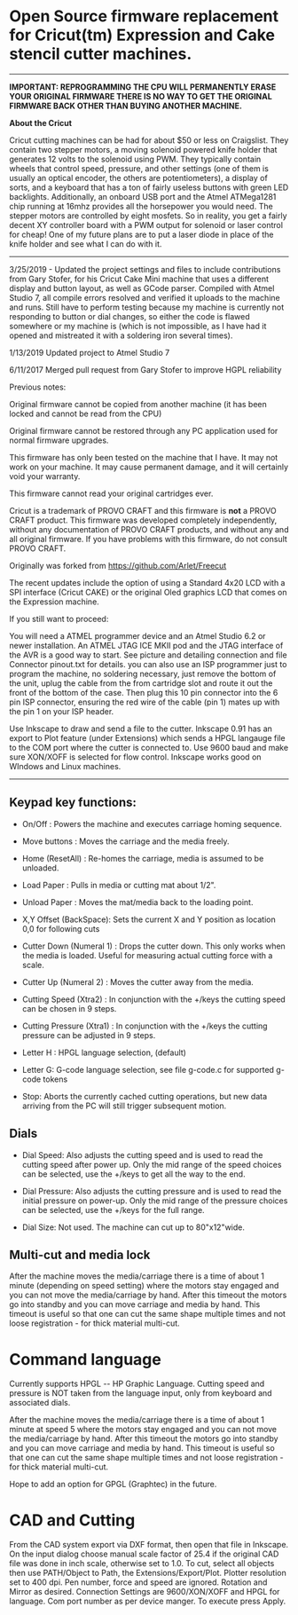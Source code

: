 # Open Source firmware replacement for Cricut(tm) Expression and Cake stencil cutter machines. #

----------

**IMPORTANT: REPROGRAMMING THE CPU WILL PERMANENTLY ERASE YOUR ORIGINAL FIRMWARE
THERE IS NO WAY TO GET THE ORIGINAL FIRMWARE BACK OTHER THAN BUYING ANOTHER MACHINE.** 

**About the Cricut** 

Cricut cutting machines can be had for about $50 or less on Craigslist.  They contain two stepper motors, a moving solenoid powered knife holder that generates 12 volts to the solenoid using PWM.  They typically contain wheels that control speed, pressure, and other settings (one of them is usually an optical encoder, the others are potentiometers), a display of sorts, and a keyboard that has a ton of fairly useless buttons with green LED backlights.  Additionally, an onboard USB port and the Atmel ATMega1281 chip running at 16mhz provides all the horsepower you would need.  The stepper motors are controlled by eight mosfets.  So in reality, you get a fairly decent XY controller board with a PWM output for solenoid or laser control for cheap!  One of my future plans are to put a laser diode in place of the knife holder and see what I can do with it.

*******************************************************************************
3/25/2019 - Updated the project settings and files to include contributions from Gary Stofer, for his Cricut Cake Mini machine that uses a different display and button layout, as well as GCode parser.  Compiled with Atmel Studio 7, all compile errors resolved and verified it uploads to the machine and runs.  Still have to perform testing because my machine is currently not responding to button or dial changes, so either the code is flawed somewhere or my machine is (which is not impossible, as I have had it opened and mistreated it with a soldering iron several times).

1/13/2019
Updated project to Atmel Studio 7

6/11/2017 
Merged pull request from Gary Stofer to improve HGPL reliability

Previous notes:

Original firmware cannot be copied from another machine (it has been
locked and cannot be read from the CPU)

Original firmware cannot be restored through any PC application used for normal firmware upgrades.

This firmware has only been tested on the machine that I have. It may not work on your machine.  It may cause permanent damage, and it
will certainly void your warranty.

This firmware cannot read your original cartridges ever.

Cricut is a trademark of PROVO CRAFT and this firmware is **not** a PROVO CRAFT product. This firmware  was developed completely independently, without any documentation of PROVO CRAFT products, and without any and all original firmware. If you have problems with this firmware, do not consult PROVO CRAFT. 

Originally was forked from https://github.com/Arlet/Freecut  

The recent updates include the option of using a Standard 4x20 LCD with a SPI interface (Cricut CAKE)  or the original Oled graphics LCD that comes on the Expression machine. 

If you still want to proceed:

You will need a ATMEL programmer device and an Atmel Studio 6.2 or newer installation. An ATMEL JTAG ICE MKII pod and the JTAG interface of the AVR is a good way to start. See picture and detailing connection and file Connector pinout.txt for details. you can also use an ISP programmer just to program the machine, no soldering necessary, just remove the bottom of the unit, uplug the cable from the from cartridge slot and route it out the front of the bottom of the case. Then plug this 10 pin connector into the 6 pin ISP connector, ensuring the red wire of the cable (pin 1) mates up with the pin 1 on your ISP header.  

Use Inkscape to draw and send a file to the cutter.  Inkscape 0.91 has an export to Plot feature (under Extensions) which sends a HPGL langauge file to the COM port where the cutter is connected to. Use 9600 baud and  make sure XON/XOFF is selected for flow control. Inkscape works good on WIndows and Linux machines. 

----------


## Keypad key functions: ##

- On/Off : Powers the machine and executes carriage homing sequence.
- Move buttons : Moves the carriage and the media freely.
- Home (ResetAll) : Re-homes the carriage, media is assumed to be unloaded.
- Load Paper		 : Pulls in media or cutting mat about 1/2".
- Unload Paper	 : Moves the mat/media back to the loading point. 
- X,Y Offset (BackSpace): Sets the current X and Y position as location 0,0 for following cuts
- Cutter Down (Numeral 1) : Drops the cutter down. This only works when the media is loaded. Useful  for measuring actual cutting force with a scale.
- Cutter Up (Numeral 2)  : Moves the cutter away from the media.
- Cutting Speed	(Xtra2) : In conjunction with the +/keys the cutting speed can be chosen in 9 steps.
- Cutting Pressure (Xtra1) : In conjunction with the +/keys the cutting pressure can be adjusted in 9 steps.
- Letter H : HPGL language selection, (default)
- Letter G: G-code language selection, see file g-code.c for supported g-code tokens

- Stop: Aborts the currently cached cutting operations, but new data arriving from the PC will still trigger subsequent motion.

## Dials ##

- Dial Speed: 	Also adjusts the cutting speed and is used to read the cutting speed after power up. Only the mid range of the speed choices can be selected, use the +/keys to get all the way to the end.

- Dial Pressure: Also adjusts the cutting pressure and is used to read the initial pressure on power-up. Only the mid range of the pressure choices can be selected, use the +/keys for the full range.

- Dial Size:  Not used. The machine can cut up to 80"x12"wide.

## Multi-cut and media lock ##

After the machine moves the media/carriage there is a time of about 1 minute (depending on speed setting) where the motors stay engaged and you can not move the media/carriage by hand. After this timeout the motors go into standby and you can move carriage and media by hand. This timeout is useful so that one can cut the same shape multiple times and not loose registration - for thick material multi-cut.

# Command language #


Currently supports HPGL -- HP Graphic Language. Cutting speed and pressure is NOT taken from the language input, only from keyboard and associated dials.

After the machine moves the media/carriage there is a time of about 1 minute at speed 5 where the motors stay engaged and you can not move the media/carriage by hand. After this timeout the motors go into standby and you can move carriage and media by hand. This timeout is useful so that one can cut the same shape multiple times and not loose registration - for thick material multi-cut.

Hope to add an option for GPGL (Graphtec)  in the future. 

# CAD and Cutting #
From the CAD system export via DXF format, then open that file in Inkscape. On the input dialog choose manual scale factor of 25.4 if the original CAD file was done in inch scale, otherwise set to 1.0. 
To cut, select all objects then use PATH/Object to Path, the Extensions/Export/Plot.  Plotter resolution set to 400 dpi.  Pen number, force and speed are ignored. Rotation and Mirror as desired. 
Connection Settings are 9600/XON/XOFF and HPGL for language. Com port number as per device manger.   To execute press Apply. 


 

